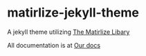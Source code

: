 # matirlize-jekyll-theme
A jekyll theme utilizing [The Matirlize Libary](https://materializecss.com/)

All documentation is at [Our docs](https://godalming123.github.io/matirlize-jekyll-theme/)
